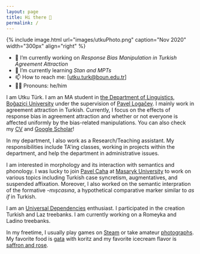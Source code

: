 ```yaml
---
layout: page
title: Hi there 👋
permalink: /
---
```


{% include image.html url="images/utkuPhoto.png" caption="Nov 2020" width="300px" align="right" %}

- 🔭 I’m currently working on *Response Bias Manipulation in Turkish Agreement Attraction*
- 🌱 I’m currently learning *Stan and MPTs*
- 📫 How to reach me: [utku.turk@boun.edu.tr]
- 🏳️‍🌈 Pronouns: he/him

I am Utku Türk. I am an MA student in [the Department of Linguistics][dept], [Boğaziçi University][uni] under the supervision of [Pavel Logačev][pavel]. I mainly work in agreement attraction in Turkish. Currently, I focus on the effects of response bias in agreement attraction and whether or not everyone is affected uniformly by the bias-related manipulations. You can also check my [CV][cv] and [Google Scholar][gsoc]!
  
In my department, I also work as a Research/Teaching assistant. My responsibilities include TA'ing classes, working in projects within the department, and help the department in administrative issues.
  
I am interested in morphology and its interaction with semantics and phonology. I was lucky to join [Pavel Caha][caha] at [Masaryk University][mas] to work on various topics including Turkish case syncretism, augmentatives, and suspended affixation. Moreover, I also worked on the semantic interpration of the formative _-mışcasına_, a hypothetical comparative marker similar to _as if_ in Turkish. 
  
I am an [Universal Dependencies][ud] enthusiast. I participated in the creation Turkish and Laz treebanks. I am currently working on a Romeyka and Ladino treebanks.
  
In my freetime, I usually play games on [Steam][steam] or take amateur [photographs][flickr]. My favorite food is [gata][gata] with koritz and my favorite icecream flavor is [saffron and rose][rose].
  
  [gsoc]:   https://scholar.google.com/citations?hl=tr&user=wa7LG9gAAAAJ
  [dept]:   http://linguistics.boun.edu.tr
  [uni]:    http://www.boun.edu.tr
  [pavel]:  http://plogacev.github.io
  [gata]:   https://en.wikipedia.org/wiki/Gata_(food)
  [rose]:   https://www.nytimes.com/2016/04/06/dining/saffron-and-rose-persian-ice-cream-shop-los-angeles.html
  [steam]:  https://steamcommunity.com/id/lecagot
  [flickr]: https://flickr.com/photos/97029582@N03/albums
  [caha]:   https://www.muni.cz/en/people/53172-pavel-caha/cv
  [mas]:    https://www.muni.cz/en
  [ud]:     https://www.universaldependencies.org
  [cv]:     files/cv.pdf



<!--
**utkuturk/utkuturk** is a ✨ _special_ ✨ repository because its `README.md` (this file) appears on your GitHub profile.

Here are some ideas to get you started:

- 🔭 I’m currently working on ...
- 🌱 I’m currently learning ...
- 👯 I’m looking to collaborate on ...
- 🤔 I’m looking for help with ...
- 💬 Ask me about ...
- 📫 How to reach me: ...
- 😄 Pronouns: ...
- ⚡ Fun fact: ...
-->
